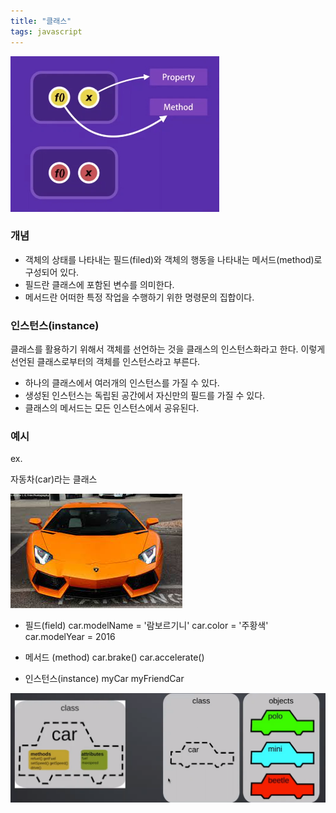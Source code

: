 ```yaml
---
title: "클래스"
tags: javascript
---
```


![class](../assets/images/img-oop-02.png)

### 개념

- 객체의 상태를 나타내는 필드(filed)와 객체의 행동을 나타내는 메서드(method)로 구성되어 있다.
- 필드란 클래스에 포함된 변수를 의미한다.
- 메서드란 어떠한 특정 작업을 수행하기 위한 명령문의 집합이다.

### 인스턴스(instance)

클래스를 활용하기 위해서 객체를 선언하는 것을 클래스의 인스턴스화라고 한다.
이렇게 선언된 클래스로부터의 객체를 인스턴스라고 부른다.

- 하나의 클래스에서 여러개의 인스턴스를 가질 수 있다.
- 생성된 인스턴스는 독립된 공간에서 자신만의 필드를 가질 수 있다.
- 클래스의 메서드는 모든 인스턴스에서 공유된다.

### 예시

ex.

자동차(car)라는 클래스

![class 예시](../assets/images/img-class.png)

- 필드(field)
  car.modelName = '람보르기니'
  car.color = '주황색'
  car.modelYear = 2016

- 메서드 (method)
  car.brake()
  car.accelerate()

- 인스턴스(instance)
  myCar
  myFriendCar

![class 예시](../assets/images/img-class-ex.png)
